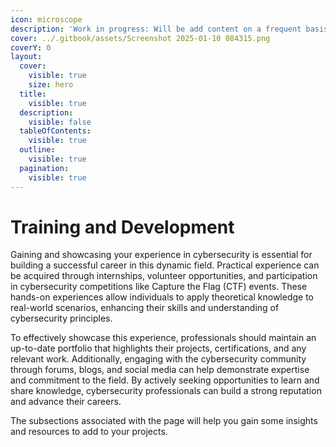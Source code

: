 ```yaml
---
icon: microscope
description: 'Work in progress: Will be add content on a frequent basis.'
cover: ../.gitbook/assets/Screenshot 2025-01-10 084315.png
coverY: 0
layout:
  cover:
    visible: true
    size: hero
  title:
    visible: true
  description:
    visible: false
  tableOfContents:
    visible: true
  outline:
    visible: true
  pagination:
    visible: true
---
```


# Training and Development

Gaining and showcasing your experience in cybersecurity is essential for building a successful career in this dynamic field. Practical experience can be acquired through internships, volunteer opportunities, and participation in cybersecurity competitions like Capture the Flag (CTF) events. These hands-on experiences allow individuals to apply theoretical knowledge to real-world scenarios, enhancing their skills and understanding of cybersecurity principles.&#x20;

To effectively showcase this experience, professionals should maintain an up-to-date portfolio that highlights their projects, certifications, and any relevant work. Additionally, engaging with the cybersecurity community through forums, blogs, and social media can help demonstrate expertise and commitment to the field. By actively seeking opportunities to learn and share knowledge, cybersecurity professionals can build a strong reputation and advance their careers.

The subsections associated with the page will help you gain some insights and resources to add to your projects.
